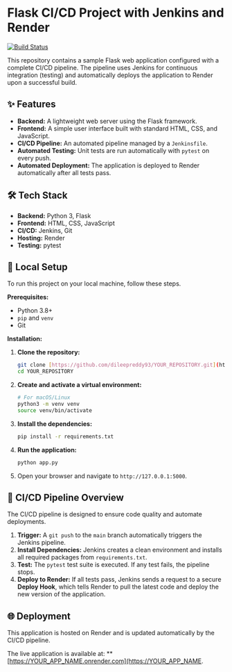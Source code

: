 # Flask CI/CD Project with Jenkins and Render

[![Build Status](http://YOUR_JENKINS_URL/job/Flask-ci-cd-template/badge/icon)](http://YOUR_JENKINS_URL/job/YOUR_PRO/Flask-ci-cd-template)

This repository contains a sample Flask web application configured with a complete CI/CD pipeline. The pipeline uses Jenkins for continuous integration (testing) and automatically deploys the application to Render upon a successful build.

## ✨ Features

- **Backend:** A lightweight web server using the Flask framework.
- **Frontend:** A simple user interface built with standard HTML, CSS, and JavaScript.
- **CI/CD Pipeline:** An automated pipeline managed by a `Jenkinsfile`.
- **Automated Testing:** Unit tests are run automatically with `pytest` on every push.
- **Automated Deployment:** The application is deployed to Render automatically after all tests pass.

## 🛠️ Tech Stack

- **Backend:** Python 3, Flask
- **Frontend:** HTML, CSS, JavaScript
- **CI/CD:** Jenkins, Git
- **Hosting:** Render
- **Testing:** pytest

## 🚀 Local Setup

To run this project on your local machine, follow these steps.

**Prerequisites:**
- Python 3.8+
- `pip` and `venv`
- Git

**Installation:**
1.  **Clone the repository:**
    ```bash
    git clone [https://github.com/dileepreddy93/YOUR_REPOSITORY.git](https://github.com/YOUR_USERNAME/YOUR_REPOSITORY.git)
    cd YOUR_REPOSITORY
    ```
2.  **Create and activate a virtual environment:**
    ```bash
    # For macOS/Linux
    python3 -m venv venv
    source venv/bin/activate
    ```
3.  **Install the dependencies:**
    ```bash
    pip install -r requirements.txt
    ```
4.  **Run the application:**
    ```bash
    python app.py
    ```
5.  Open your browser and navigate to `http://127.0.0.1:5000`.

## 🔄 CI/CD Pipeline Overview

The CI/CD pipeline is designed to ensure code quality and automate deployments.

1.  **Trigger:** A `git push` to the `main` branch automatically triggers the Jenkins pipeline.
2.  **Install Dependencies:** Jenkins creates a clean environment and installs all required packages from `requirements.txt`.
3.  **Test:** The `pytest` test suite is executed. If any test fails, the pipeline stops.
4.  **Deploy to Render:** If all tests pass, Jenkins sends a request to a secure **Deploy Hook**, which tells Render to pull the latest code and deploy the new version of the application.

## 🌐 Deployment

This application is hosted on Render and is updated automatically by the CI/CD pipeline.

The live application is available at: **[https://YOUR_APP_NAME.onrender.com](https://YOUR_APP_NAME.